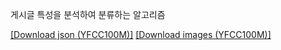 게시글 특성을 분석하여 분류하는 알고리즘

[[Download json (YFCC100M)]](https://drive.google.com/file/d/1iDzV2_hQ3RvgHRphXV6ksicv2IGyZFc1/view?usp=share_link)
[[Download images (YFCC100M)]](https://drive.google.com/file/d/1vwBixvRXDeDLU4Xk8UMOwKicYRsGDdhC/view?usp=share_link)
